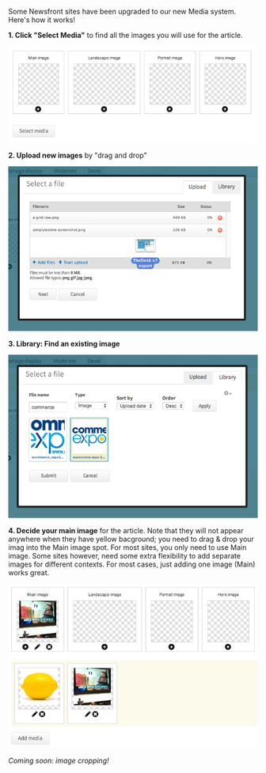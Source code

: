Some Newsfront sites have been upgraded to our new Media system. Here's how it works!

**1. Click "Select Media"** to find all the images you will use for the article. 

<img src="/docs/img/media/area.png">

**2. Upload new images** by "drag and drop"

<img src="/docs/img/media/upload.png">

**3. Library: Find an existing image**

<img src="/docs/img/media/lib.png">

**4. Decide your main image** for the article. 
Note that they will not appear anywhere when they have yellow bacground; you need to drag & drop your imag into the Main image spot. For most sites, you only need to use Main image. Some sites however, need some extra flexibility to add separate images for different contexts. For most cases, just adding one image (Main) works great.

<img src="/docs/img/media/main-image.png">

*Coming soon: image cropping!*


